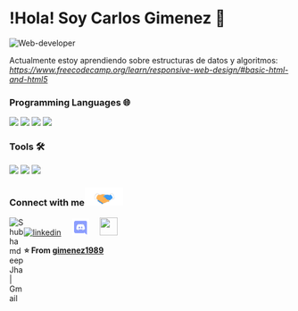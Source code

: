 # !Hola! Soy Carlos Gimenez 👋

![Web-developer](khttps://res.cloudinary.com/practicaldev/image/fetch/s--nC1yoqNf--/c_imagga_scale,f_auto,fl_progressive,h_420,q_auto,w_1000/https://dev-to-uploads.s3.amazonaws.com/i/2re7bewq15mpw0ghmmnd.png)
<!--
<p align="center">
  <img src="https://res.cloudinary.com/practicaldev/image/fetch/s--nC1yoqNf--/c_imagga_scale,f_auto,fl_progressive,h_420,q_auto,w_1000/https://dev-to-uploads.s3.amazonaws.com/i/2re7bewq15mpw0ghmmnd.png" width="80%" title="Intro Card" alt="Intro Card">
</p>
-->

Actualmente estoy aprendiendo sobre estructuras de datos y algoritmos: *https://www.freecodecamp.org/learn/responsive-web-design/#basic-html-and-html5*

### Programming Languages 🌐
  <img src = "https://img.shields.io/badge/-HTML5-000000?style=flat&logo=html5&logoColor=E34F26"> <img src = "https://img.shields.io/badge/-CSS3-000000?style=flat&logo=css3&logoColor=1572B6">
  <img src="https://img.shields.io/badge/-JavaScript-000000?style=flat&logo=javascript&logoColor=EADD17">
  <img src="https://img.shields.io/badge/-React-000000?style=flat&logo=react&logoColor=00c8ff">
  
### Tools 🛠️
 <img src="http://img.shields.io/badge/-Git-000000?style=flat&logo=git&logoColor=F1502F"> <img src="http://img.shields.io/badge/-Github-181717?style=flat&logo=github&logoColor=FFFFFF">
  <img src="http://img.shields.io/badge/-VS%20Code-000000?style=flat&logo=visual%20studio%20code&logoColor=007ACC">
  
### Connect with me<img src="https://github.com/SatYu26/SatYu26/blob/master/Assets/Handshake.gif" height="32px">
<a href="https://www.linkedin.com/in/carlos-gimenez-a267b4222/" ><img src="https://www.vectorlogo.zone/logos/linkedin/linkedin-icon.svg" width="30px" alt="linkedin"></a>
&nbsp; &nbsp;
<a href="mailto:gimenez.22axl@gmail.com">
    <img align="left" alt="Shubhamdeep Jha | Gmail" width="26px" src="https://github.com/TheDudeThatCode/TheDudeThatCode/blob/master/Assets/Gmail.svg" />
  </a>
<a href="https://discord.com/users/poroto#6384"><img src="https://github.com/deut-erium/deut-erium/blob/master/assets/discord.svg" width="30px" alt="Discord"></a> &nbsp; &nbsp;
<a href="https://www.facebook.com/carlos.gimenez.585"><img src="https://i.ibb.co/zmYNW4p/facebook.png" width="32px" height="32px"></a>

**⭐️ From [gimenez1989](https://github.com/gimenez1989)**
<!--
**gimenez1989/gimenez1989** is a ✨ _special_ ✨ repository because its `README.md` (this file) appears on your GitHub profile.

Here are some ideas to get you started:

- 🔭 I’m currently working on ...
- 🌱 I’m currently learning ...
- 👯 I’m looking to collaborate on ...
- 🤔 I’m looking for help with ...
- 💬 Ask me about ...
- 📫 How to reach me: ...
- 😄 Pronouns: ...
- ⚡ Fun fact: ...
-->
